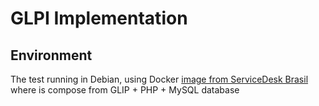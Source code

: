 # GLPI Implementation

## Environment
The test running in Debian, using Docker [image from ServiceDesk Brasil](https://hub.docker.com/r/sdbrasil/glpi) where is compose from GLIP + PHP + MySQL database



